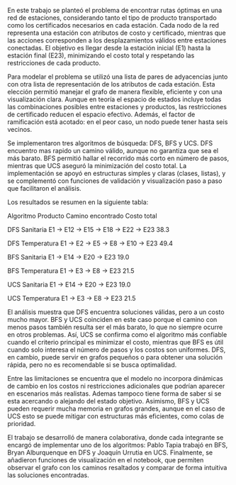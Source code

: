 En este trabajo se planteó el problema de encontrar rutas óptimas en una red de estaciones, considerando tanto el tipo de producto transportado como los certificados necesarios en cada estación. Cada nodo de la red representa una estación con atributos de costo y certificado, mientras que las acciones corresponden a los desplazamientos válidos entre estaciones conectadas. El objetivo es llegar desde la estación inicial (E1) hasta la estación final (E23), minimizando el costo total y respetando las restricciones de cada producto.

Para modelar el problema se utilizó una lista de pares de adyacencias junto con otra lista de representación de los atributos de cada estación. Esta elección permitió manejar el grafo de manera flexible, eficiente y con una visualización clara. Aunque en teoría el espacio de estados incluye todas las combinaciones posibles entre estaciones y productos, las restricciones de certificado reducen el espacio efectivo. Además, el factor de ramificación está acotado: en el peor caso, un nodo puede tener hasta seis vecinos.

Se implementaron tres algoritmos de búsqueda: DFS, BFS y UCS. DFS  encuentro mas rapido un camino válido, aunque no garantiza que sea el más barato. BFS permitió hallar el recorrido más corto en número de pasos, mientras que UCS aseguró la minimización del costo total. La implementación se apoyó en estructuras simples y claras (clases, listas), y se complementó con funciones de validación y visualización paso a paso que facilitaron el análisis.

Los resultados se resumen en la siguiente tabla:

Algoritmo	Producto	Camino encontrado	Costo total

DFS	Sanitaria	E1 → E12 → E15 → E18 → E22 → E23	38.3

DFS	Temperatura	E1 → E2 → E5 → E8 → E10 → E23	49.4

BFS	Sanitaria	E1 → E14 → E20 → E23	19.0

BFS	Temperatura	E1 → E3 → E8 → E23	21.5

UCS	Sanitaria	E1 → E14 → E20 → E23	19.0

UCS	Temperatura	E1 → E3 → E8 → E23	21.5

El análisis muestra que DFS encuentra soluciones válidas, pero a un costo mucho mayor. BFS y UCS coinciden en este caso porque el camino con menos pasos también resulta ser el más barato, lo que no siempre ocurre en otros problemas. Así, UCS se confirma como el algoritmo más confiable cuando el criterio principal es minimizar el costo, mientras que BFS es útil cuando solo interesa el número de pasos y los costos son uniformes. DFS, en cambio, puede servir en grafos pequeños o para obtener una solución rápida, pero no es recomendable si se busca optimalidad.

Entre las limitaciones se encuentra que el modelo no incorpora dinámicas de cambio en los costos ni restricciones adicionales que podrían aparecer en escenarios más realistas. Ademas tampoco tiene forma de saber si se esta acercando o alejando del estado objetivo. Asimismo, BFS y UCS pueden requerir mucha memoria en grafos grandes, aunque en el caso de UCS esto se puede mitigar con estructuras más eficientes, como colas de prioridad.

El trabajo se desarrolló de manera colaborativa, donde cada integrante se encargó de implementar uno de los algoritmos: Pablo Tapia trabajó en BFS, Bryan Alburquenque en DFS y Joaquín Urrutia en UCS. Finalmente, se añadieron funciones de visualización en el notebook, que permiten observar el grafo con los caminos resaltados y comparar de forma intuitiva las soluciones encontradas.